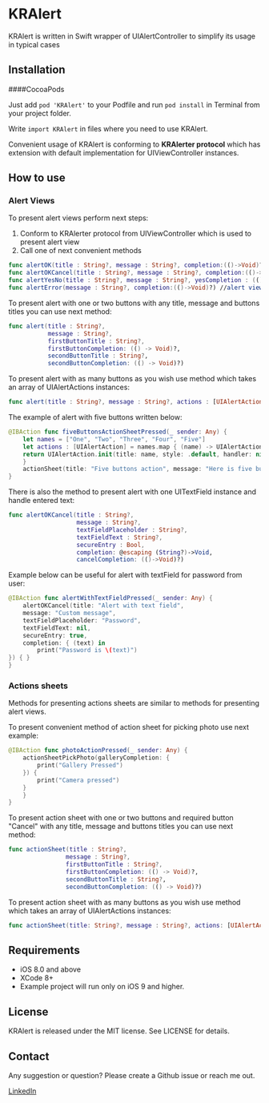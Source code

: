KRAlert
===============

KRAlert is written in Swift wrapper of UIAlertController to simplify its usage in typical cases


## Installation
####CocoaPods

Just add `pod 'KRAlert'` to your Podfile and run `pod install` in Terminal from your project folder.

Write `import KRAlert` in files where you need to use KRAlert. 

Convenient usage of KRAlert is conforming to **KRAlerter protocol** which has extension with default implementation for UIViewController instances.

## How to use

### Alert Views

To present alert views perform next steps:
1) Conform to KRAlerter protocol from UIViewController which is used to present alert view
2) Call one of next convenient methods

```swift
func alertOK(title : String?, message : String?, completion:(()->Void)?) // alert with custom title, message and one button with name "OK".
func alertOKCancel(title : String?, message : String?, completion:(()->Void)?) //alert view with custom title, message and two buttons with name "OK" and "Cancel". Completion block is called if "OK" button pressed
func alertYesNo(title : String?, message : String?, yesCompletion : (()->Void)?, noCompletion:(()->Void)?) //alert view with custom title, message and two buttons with name "YES" and "NO". 
func alertError(message : String?, completion:(()->Void)?) //alert view with title "ERROR", custom message and "OK" Button
```
To present alert with one or two buttons with any title, message and buttons titles you can use next method:
```swift
func alert(title : String?, 
           message : String?,
           firstButtonTitle : String?, 
           firstButtonCompletion: (() -> Void)?, 
           secondButtonTitle : String?, 
           secondButtonCompletion: (() -> Void)?)
```

To present alert with as many buttons as you wish use method which takes an array of UIAlertActions instances:
```swift
func alert(title : String?, message : String?, actions : [UIAlertAction]?)
```
The example of alert with five buttons written below:
```swift
@IBAction func fiveButtonsActionSheetPressed(_ sender: Any) {
    let names = ["One", "Two", "Three", "Four", "Five"]
    let actions : [UIAlertAction] = names.map { (name) -> UIAlertAction in
    return UIAlertAction.init(title: name, style: .default, handler: nil)
    }
    actionSheet(title: "Five buttons action", message: "Here is five buttons", actions: actions) // method of self
}

```
There is also the method to present alert with one UITextField instance and handle entered text:
```swift
func alertOKCancel(title : String?, 
                   message : String?, 
                   textFieldPlaceholder : String?, 
                   textFieldText : String?, 
                   secureEntry : Bool, 
                   completion: @escaping (String?)->Void,  
                   cancelCompletion: (()->Void)?)
```
Example below can be useful for alert with textField for password from user:
```swift
@IBAction func alertWithTextFieldPressed(_ sender: Any) {
    alertOKCancel(title: "Alert with text field", 
    message: "Custom message", 
    textFieldPlaceholder: "Password", 
    textFieldText: nil, 
    secureEntry: true, 
    completion: { (text) in
        print("Password is \(text)")
}) { }
}
```

### Actions sheets
Methods for presenting actions sheets are similar to methods for presenting alert views.

To present convenient method of action sheet for picking photo use next example:
```swift
@IBAction func photoActionPressed(_ sender: Any) {
    actionSheetPickPhoto(galleryCompletion: {
        print("Gallery Pressed")
    }) { 
        print("Camera pressed")
    }
    }
}
```
To present action sheet with one or two buttons and required button "Cancel" with any title, message and buttons titles you can use next method:
```swift
func actionSheet(title : String?, 
                message : String?, 
                firstButtonTitle : String?, 
                firstButtonCompletion: (() -> Void)?, 
                secondButtonTitle : String?, 
                secondButtonCompletion: (() -> Void)?)
```

To present action sheet with as many buttons as you wish use method which takes an array of UIAlertActions instances:
```swift
func actionSheet(title: String?, message : String?, actions: [UIAlertAction]?)
```

## Requirements

* iOS 8.0 and above
* XCode 8+
* Example project will run only on iOS 9 and higher.

## License

KRAlert is released under the MIT license. See LICENSE for details.

## Contact

Any suggestion or question? Please create a Github issue or reach me out.

[LinkedIn](https://www.linkedin.com/in/julian-drapaylo)
